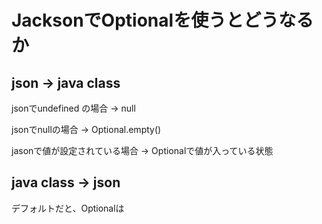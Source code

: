 # JacksonでOptionalを使うとどうなるか


## json → java class

jsonでundefined の場合
→ null

jsonでnullの場合
→ Optional.empty()

jasonで値が設定されている場合
→ Optionalで値が入っている状態

## java class → json
デフォルトだと、Optionalは
<!--stackedit_data:
eyJoaXN0b3J5IjpbLTEyMDk3MjcxOTVdfQ==
-->